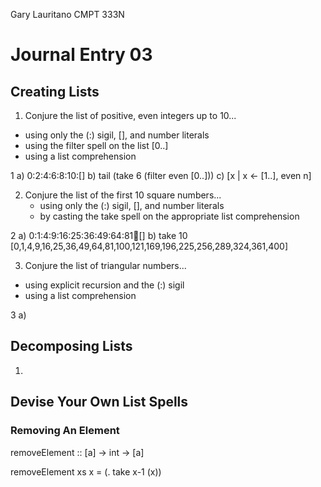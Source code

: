 Gary Lauritano
CMPT 333N 

<h1>Journal Entry 03</h1>

<h2>Creating Lists</h2>

1. Conjure the list of positive, even integers up to 10...
  * using only the (:) sigil, [], and number literals
  * using the filter spell on the list [0..]
  * using a list comprehension
  
1 a) 0:2:4:6:8:10:[]
  b) tail (take 6 (filter even [0..]))
  c) [x | x <- [1..], even n]
  
2. Conjure the list of the first 10 square numbers...
   * using only the (:) sigil, [], and number literals
   * by casting the take spell on the appropriate list comprehension
   
2 a) 0:1:4:9:16:25:36:49:64:81:100:[]
  b) take 10 [0,1,4,9,16,25,36,49,64,81,100,121,169,196,225,256,289,324,361,400]

3. Conjure the list of triangular numbers...
  * using explicit recursion and the (:) sigil
  * using a list comprehension
  
3 a) 
  
<h2>Decomposing Lists</h2> 

1. 

<h2>Devise Your Own List Spells</h2> 

<h3>Removing An Element</h3>

removeElement :: [a] -> int -> [a]

removeElement xs x = (. take x-1 (x)) 
  
  

